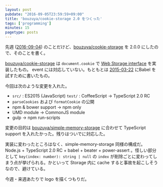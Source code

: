 ```yaml
---
layout: post
pubdate: "2016-09-05T23:59:59+09:00"
title: 'bouzuya/cookie-storage 2.0 をつくった'
tags: ['programming']
minutes: 15
pagetype: posts
---
```

先週 ([2016-09-04][]) のことだけど、[bouzuya/cookie-storage][] を 2.0.0 にしたので、そのことを書く。

[bouzuya/cookie-storage][] は `document.cookie` で [Web Storage interface](https://html.spec.whatwg.org/multipage/webstorage.html#the-storage-interface) を実装したもの。 event には対応していない。もともとは [2015-03-22][] にBabel を試すために書いたもの。

今回は次のような変更を入れた。

- `src/` : ES2015 (JavaScript)  `test/` : CoffeeScript -> TypeScript 2.0 RC
- `parseCookies` および `formatCookie` の公開
- npm & bower support -> npm only
- UMD module -> CommonJS module
- gulp -> npm run-scripts

変更の目的は [bouzuya/simple-memory-storage][] に合わせて TypeScript support を入れたかった。残りはついでに対応した。

実装に変わったところはなく、simple-memory-storage 同様の構成だ。Node.js + TypeScript 2.0 RC + babel + beater + power-assert 。怪しい部分として `key(index: number): string | null` の `index` が削除ごとに変わってしまう点が挙げられる。かといって Storage 内に cache すると事故を起こしそうなので、避けている。

今週・来週あたりで logo を描くつもりだ。

[2015-03-22]: http://blog.bouzuya.net/2015/03/22/
[2016-09-04]: http://blog.bouzuya.net/2016/09/04/
[bouzuya/cookie-storage]: https://github.com/bouzuya/cookie-storage
[bouzuya/simple-memory-storage]: https://github.com/bouzuya/simple-memory-storage

